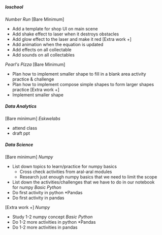 ##### **Ioschool**
*Number Run*
[Bare Minimum]
* Add a template for shop UI on main scene
* Add shake effect to laser when it destroys obstacles
* Add glow effect to the laser and make it red
[Extra work +]
* Add animation when the equation is updated
* Add effects on all collectable
* Add sounds on all collectables

*Pearl's Pizza*
[Bare Minimum]
* Plan how to implement smaller shape to fill in a blank area activity practice & challenge
* Plan how to implement compose simple shapes to form larger shapes practice
[Extra work +]
* Implement smaller shape
##### **Data Analytics**
[Bare minimum]
*Eskwelabs*
* attend class
* draft ppt

##### **Data Science**
[Bare minimum]
*Numpy*
* List down topics to learn/practice for numpy basics
	* Cross check activities from aral-aral modules
	* Research just enough numpy basics that we need to limit the scope
* List down the activities/challenges that we have to do in our notebook for numpy
*Basic Python*
* Do first activity in python
*Pandas
* Do first activity in pandas

[Extra work +]
*Numpy*
* Study 1-2 numpy concept
*Basic Python*
* Do 1-2 more activities in python
*Pandas
* Do 1-2 more activities in pandas



